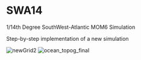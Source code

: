# SWA14
1/14th Degree SouthWest-Atlantic MOM6 Simulation

Step-by-step implementation of a new simulation

![newGrid2](https://user-images.githubusercontent.com/79381989/225933368-2d421cec-e2b4-4cc5-89e0-c3dfebca1074.png)
![ocean_topog_final](https://user-images.githubusercontent.com/79381989/225933508-0a313a96-8484-4e4f-bbf4-e9205e6b473b.png)
